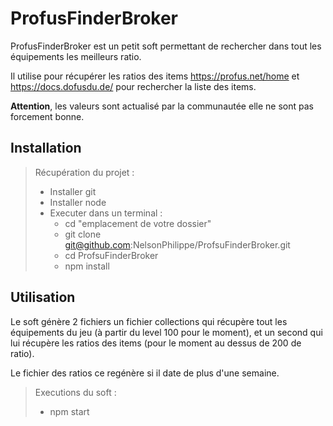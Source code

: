 # ProfusFinderBroker

ProfusFinderBroker est un petit soft permettant de rechercher dans tout les équipements les meilleurs ratio.

Il utilise pour récupérer les ratios des items https://profus.net/home et https://docs.dofusdu.de/ pour rechercher la liste des items.

**Attention**, les valeurs sont actualisé par la communautée elle ne sont pas forcement bonne.

## Installation

> Récupération du projet : 
>    - Installer git
>    - Installer node
>    - Executer dans un terminal :
>         - cd "emplacement de votre dossier"
>         - git clone git@github.com:NelsonPhilippe/ProfsuFinderBroker.git
>         - cd ProfsuFinderBroker
>         - npm install


## Utilisation

Le soft génère 2 fichiers un fichier collections qui récupère tout les équipements du jeu (à partir du level 100 pour le moment), et un second qui lui récupère les ratios des items (pour le moment au dessus de 200 de ratio).

Le fichier des ratios ce regénère si il date de plus d'une semaine.

> Executions du soft :
>   - npm start